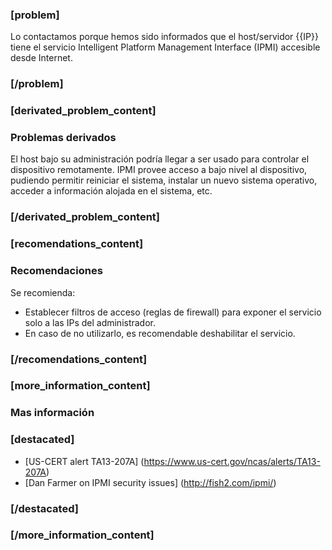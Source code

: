 ### [problem]
Lo contactamos porque hemos sido informados que el host/servidor {{IP}} tiene el servicio Intelligent Platform Management Interface (IPMI) accesible desde Internet.
### [/problem]


### [derivated_problem_content]
### Problemas derivados
El host bajo su administración podría llegar a ser usado para controlar el dispositivo remotamente. IPMI provee acceso a bajo nivel al dispositivo, pudiendo permitir reiniciar el sistema, instalar un nuevo sistema operativo, acceder a información alojada en el sistema, etc.

### [/derivated_problem_content]


### [recomendations_content]
### Recomendaciones
Se recomienda:

* Establecer filtros de acceso (reglas de firewall) para exponer el servicio solo a las IPs del administrador.
* En caso de no utilizarlo, es recomendable deshabilitar el servicio.
### [/recomendations_content]


### [more_information_content]
### Mas información
### [destacated]
* [US-CERT alert TA13-207A] (https://www.us-cert.gov/ncas/alerts/TA13-207A)
* [Dan Farmer on IPMI security issues] (http://fish2.com/ipmi/)
### [/destacated]

### [/more_information_content]
